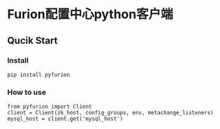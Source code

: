# Furion配置中心python客户端

## Qucik Start
### Install
```
pip install pyfurion
```
### How to use
```
from pyfurion import Client  
client = Client(zk_host, config_groups, env, metachange_listeners)
mysql_host = client.get('mysql_host')
```